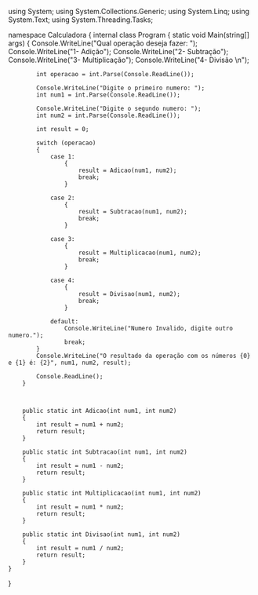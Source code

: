 using System;
using System.Collections.Generic;
using System.Linq;
using System.Text;
using System.Threading.Tasks;

namespace Calculadora
{
    internal class Program
    { 
        static void Main(string[] args)
        {
            Console.WriteLine("Qual operação deseja fazer: ");
            Console.WriteLine("1- Adição");
            Console.WriteLine("2- Subtração");
            Console.WriteLine("3- Multiplicação");
            Console.WriteLine("4- Divisão \n");

       
            int operacao = int.Parse(Console.ReadLine());

            Console.WriteLine("Digite o primeiro numero: ");
            int num1 = int.Parse(Console.ReadLine()); 

            Console.WriteLine("Digite o segundo numero: ");
            int num2 = int.Parse(Console.ReadLine());

            int result = 0;

            switch (operacao)
            {
                case 1:
                    {
                        result = Adicao(num1, num2); 
                        break;
                    }

                case 2:
                    {
                        result = Subtracao(num1, num2);
                        break;
                    }

                case 3:
                    {
                        result = Multiplicacao(num1, num2);
                        break;
                    }

                case 4:
                    {
                        result = Divisao(num1, num2);
                        break;
                    }

                default:
                    Console.WriteLine("Numero Invalido, digite outro numero.");
                    break;
            }
            Console.WriteLine("O resultado da operação com os números {0} e {1} é: {2}", num1, num2, result);

            Console.ReadLine();
        }



        public static int Adicao(int num1, int num2)
        {
            int result = num1 + num2;
            return result;
        }

        public static int Subtracao(int num1, int num2)
        {
            int result = num1 - num2;
            return result;
        }

        public static int Multiplicacao(int num1, int num2)
        {
            int result = num1 * num2;
            return result;
        }

        public static int Divisao(int num1, int num2)
        {
            int result = num1 / num2;
            return result;
        }
    }
} 

